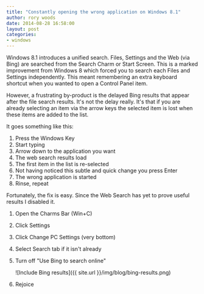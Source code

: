 ```yaml
---
title: "Constantly opening the wrong application on Windows 8.1"
author: rory woods
date: 2014-08-28 16:58:00
layout: post
categories:
- windows
---
```


Windows 8.1 introduces a unified search. Files, Settings and the Web
(via Bing) are searched from the Search Charm or Start Screen. This is a
marked improvement from Windows 8 which forced you to search each
Files and Settings independently. This meant remembering an extra keyboard
shortcut when you wanted to open a Control Panel item.

However, a frustrating by-product is the delayed Bing results that appear
after the file search results. It's not the delay really. It's that if you
are already selecting an item via the arrow keys the selected item is lost
when these items are added to the list.

It goes something like this:

1. Press the Windows Key
1. Start typing
1. Arrow down to the application you want
1. The web search results load
1. The first item in the list is re-selected
1. Not having noticed this subtle and quick change you press Enter
1. The wrong application is started
1. Rinse, repeat

Fortunately, the fix is easy. Since the Web Search has yet to prove useful
results I disabled it.

1. Open the Charms Bar (Win+C)
1. Click Settings
1. Click Change PC Settings (very bottom)
1. Select Search tab if it isn't already
1. Turn off "Use Bing to search online"

    ![Include Bing results]({{ site.url }}/img/blog/bing-results.png)

1. Rejoice
